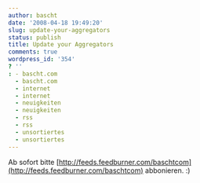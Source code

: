```yaml
---
author: bascht
date: '2008-04-18 19:49:20'
slug: update-your-aggregators
status: publish
title: Update your Aggregators
comments: true
wordpress_id: '354'
? ''
: - bascht.com
  - bascht.com
  - internet
  - internet
  - neuigkeiten
  - neuigkeiten
  - rss
  - rss
  - unsortiertes
  - unsortiertes
---
```


Ab sofort bitte
[http://feeds.feedburner.com/baschtcom](http://feeds.feedburner.com/baschtcom)
abbonieren. :)



